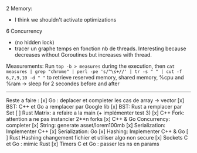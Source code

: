 2 Memory:
- I think we shouldn't activate optimizations

6 Concurrency
- (no hidden lock)
- tracer un graphe temps en fonction nb de threads. Interesting because decreases without Goroutines but increases with thread.

Measurements:
Run `top -b > measures` during the execution, then
`cat measures | grep "chrome" | perl -pe 's/^\s+//' | tr -s " " | cut -f 6,7,9,10 -d " "`
to retrieve reserved memory, shared memory, %cpu and %ram
-> sleep for 2 secondes before and after

-------------------------

Reste a faire :
[x] Go : deplacer et completer les cas de array -> vector
[x] BST: C++ et Go a remplacer par Google lib
[x] BST: Rust a remplacer par Set
[ ] Rust Matrix: a refaire a la main (+ implémenter test 3)
[x] C++ Fork: attention a ne pas instancier 2\*\*n forks
[x] C++ & Go Concurrency: completer
[x] String: generate asset/lorem100mb
[x] Serialization: Implementer C++
[x] Serialization: Go
[x] Hashing: Implementer C++ & Go
[ ] Rust Hashing changement fichier et utiliser algo non secure
[x] Sockets C et Go : mimic Rust
[x] Timers C et Go : passer les ns en params
